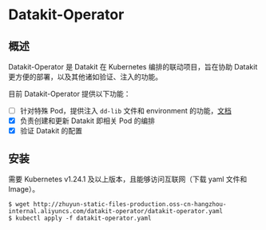 # Datakit-Operator

## 概述

Datakit-Operator 是 Datakit 在 Kubernetes 编排的联动项目，旨在协助 Datakit 更方便的部署，以及其他诸如验证、注入的功能。

目前 Datakit-Operator 提供以下功能：

- [ ] 针对特殊 Pod，提供注入 `dd-lib` 文件和 environment 的功能，[文档](docs/admission.md)
- [x] 负责创建和更新 Datakit 即相关 Pod 的编排
- [x] 验证 Datakit 的配置

## 安装

需要 Kubernetes v1.24.1 及以上版本，且能够访问互联网（下载 yaml 文件和 Image）。

```
$ wget http://zhuyun-static-files-production.oss-cn-hangzhou-internal.aliyuncs.com/datakit-operator/datakit-operator.yaml
$ kubectl apply -f datakit-operator.yaml
```

